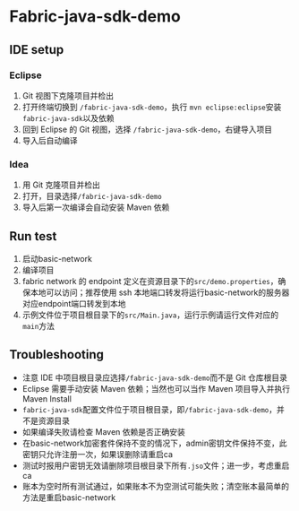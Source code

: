 # Fabric-java-sdk-demo

## IDE setup

### Eclipse
1. Git 视图下克隆项目并检出
2. 打开终端切换到 `/fabric-java-sdk-demo`，执行 `mvn eclipse:eclipse`安装 `fabric-java-sdk`以及依赖
3. 回到 Eclipse 的 Git 视图，选择 `/fabric-java-sdk-demo`，右键导入项目
4. 导入后自动编译

### Idea
1. 用 Git 克隆项目并检出
2. 打开，目录选择`/fabric-java-sdk-demo`
3. 导入后第一次编译会自动安装 Maven 依赖

## Run test
1. 启动basic-network
2. 编译项目
3. fabric network 的 endpoint 定义在资源目录下的`src/demo.properties`，确保本地可以访问；推荐使用 ssh 本地端口转发将运行basic-network的服务器对应endpoint端口转发到本地
4. 示例文件位于项目根目录下的`src/Main.java`，运行示例请运行文件对应的`main`方法

## Troubleshooting
* 注意 IDE 中项目根目录应选择`/fabric-java-sdk-demo`而不是 Git 仓库根目录
* Eclipse 需要手动安装 Maven 依赖；当然也可以当作 Maven 项目导入并执行 Maven Install
* `fabric-java-sdk`配置文件位于项目根目录，即`/fabric-java-sdk-demo`，并不是资源目录
* 如果编译失败请检查 Maven 依赖是否正确安装
* 在basic-network加密套件保持不变的情况下，admin密钥文件保持不变，此密钥只允许注册一次，如果误删除请重启ca
* 测试时报用户密钥无效请删除项目根目录下所有`.jso`文件；进一步，考虑重启ca
* 账本为空时所有测试通过，如果账本不为空测试可能失败；清空账本最简单的方法是重启basic-network

